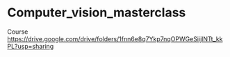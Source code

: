 # Computer_vision_masterclass
Course
https://drive.google.com/drive/folders/1fnn6e8q7Ykp7nqOPWGeSiijlNTt_kkPL?usp=sharing
